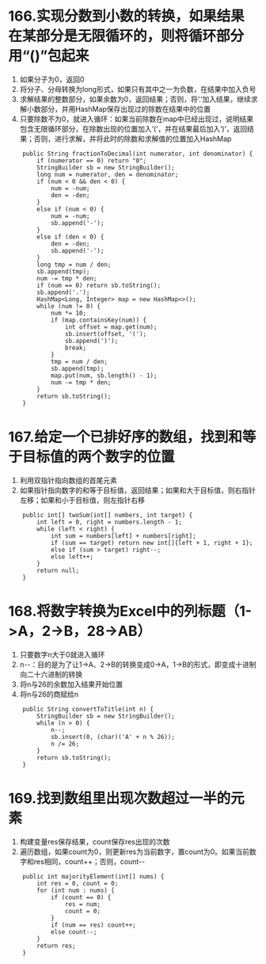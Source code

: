 # 166.实现分数到小数的转换，如果结果在某部分是无限循环的，则将循环部分用“()”包起来
1. 如果分子为0，返回0
2. 将分子、分母转换为long形式，如果只有其中之一为负数，在结果中加入负号
3. 求解结果的整数部分，如果余数为0，返回结果；否则，将‘.’加入结果，继续求解小数部分，并用HashMap保存出现过的除数在结果中的位置
4. 只要除数不为0，就进入循环：如果当前除数在map中已经出现过，说明结果包含无限循环部分，在除数出现的位置加入‘(’，并在结果最后加入‘)’，返回结果；否则，进行求解，并将此时的除数和求解值的位置加入HashMap
```
    public String fractionToDecimal(int numerator, int denominator) {
        if (numerator == 0) return "0";
        StringBuilder sb = new StringBuilder();
        long num = numerator, den = denominator;
        if (num < 0 && den < 0) {
            num = -num;
            den = -den;
        }
        else if (num < 0) {
            num = -num;
            sb.append('-');
        }
        else if (den < 0) {
            den = -den;
            sb.append('-');
        }
        long tmp = num / den;
        sb.append(tmp);
        num -= tmp * den;
        if (num == 0) return sb.toString();
        sb.append('.');
        HashMap<Long, Integer> map = new HashMap<>();
        while (num != 0) {
            num *= 10;
            if (map.containsKey(num)) {
                int offset = map.get(num);
                sb.insert(offset, '(');
                sb.append(')');
                break;
            }
            tmp = num / den;
            sb.append(tmp);
            map.put(num, sb.length() - 1);
            num -= tmp * den;
        }
        return sb.toString();
    }
```

# 167.给定一个已排好序的数组，找到和等于目标值的两个数字的位置
1. 利用双指针指向数组的首尾元素
2. 如果指针指向数字的和等于目标值，返回结果；如果和大于目标值，则右指针左移；如果和小于目标值，则左指针右移
```
    public int[] twoSum(int[] numbers, int target) {
        int left = 0, right = numbers.length - 1;
        while (left < right) {
            int sum = numbers[left] + numbers[right];
            if (sum == target) return new int[]{left + 1, right + 1};
            else if (sum > target) right--;
            else left++;
        }
        return null;
    }
```

# 168.将数字转换为Excel中的列标题（1->A，2->B，28->AB）
1. 只要数字n大于0就进入循环
2. n--：目的是为了让1->A、2->B的转换变成0->A，1->B的形式，即变成十进制向二十六进制的转换
3. 将n与26的余数加入结果开始位置
4. 将n与26的商赋给n
```
    public String convertToTitle(int n) {
        StringBuilder sb = new StringBuilder();
        while (n > 0) {
            n--;
            sb.insert(0, (char)('A' + n % 26));
            n /= 26;
        }
        return sb.toString();
    }
```

# 169.找到数组里出现次数超过一半的元素
1. 构建变量res保存结果，count保存res出现的次数
2. 遍历数组，如果count为0，则更新res为当前数字，置count为0。如果当前数字和res相同，count++；否则，count--
```
    public int majorityElement(int[] nums) {
        int res = 0, count = 0;
        for (int num : nums) {
            if (count == 0) {
                res = num;
                count = 0;
            }
            if (num == res) count++;
            else count--;
        }
        return res;
    }
```
